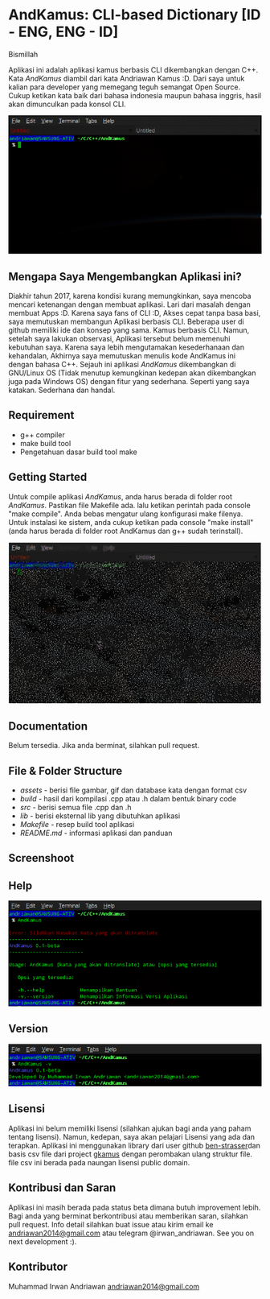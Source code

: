 # AndKamus: CLI-based Dictionary [ID - ENG, ENG - ID]

Bismillah

Aplikasi ini adalah aplikasi kamus berbasis CLI dikembangkan dengan C++. Kata _AndKamus_ diambil dari kata Andriawan Kamus :D. Dari saya untuk kalian para developer yang memegang teguh semangat Open Source. Cukup ketikan kata baik dari bahasa indonesia maupun bahasa inggris, hasil akan dimunculkan pada konsol CLI.

![demo](https://github.com/andriawan/AndKamus/blob/master/assets/demo.gif)

## Mengapa Saya Mengembangkan Aplikasi ini?

Diakhir tahun 2017, karena kondisi kurang memungkinkan, saya mencoba mencari ketenangan dengan membuat aplikasi. Lari dari masalah dengan membuat Apps :D. Karena saya fans of CLI :D, Akses cepat tanpa basa basi, saya memutuskan membangun Aplikasi berbasis CLI. Beberapa user di github memiliki ide dan konsep yang sama. Kamus berbasis CLI. Namun, setelah saya lakukan observasi, Aplikasi tersebut belum memenuhi kebutuhan saya. Karena saya lebih mengutamakan kesederhanaan dan kehandalan, Akhirnya saya memutuskan menulis kode AndKamus ini dengan bahasa C++. Sejauh ini aplikasi _AndKamus_ dikembangkan di GNU/Linux OS (Tidak menutup kemungkinan kedepan akan dikembangkan juga pada Windows OS) dengan fitur yang sederhana. Seperti yang saya katakan. Sederhana dan handal.

## Requirement

  * g++ compiler
  * make build tool
  * Pengetahuan dasar build tool make

## Getting Started

Untuk compile aplikasi _AndKamus_, anda harus berada di folder root _AndKamus_. Pastikan file Makefile ada. lalu ketikan perintah pada console "make compile". Anda bebas mengatur ulang konfigurasi make filenya. Untuk instalasi ke sistem, anda cukup ketikan pada console "make install" (anda harus berada di folder root AndKamus dan g++ sudah terinstall).

![install](https://github.com/andriawan/AndKamus/blob/master/assets/install.gif)

## Documentation

Belum tersedia. Jika anda berminat, silahkan pull request.

## File & Folder Structure

  * _assets_ - berisi file gambar, gif dan database kata dengan format csv
  * _build_ - hasil dari kompilasi .cpp atau .h dalam bentuk binary code
  * _src_ - berisi semua file .cpp dan .h
  * _lib_ - berisi eksternal lib yang dibutuhkan aplikasi
  * _Makefile_ - resep build tool aplikasi
  * _README.md_ - informasi aplikasi dan panduan


## Screenshoot

## Help

![menu](https://github.com/andriawan/AndKamus/blob/master/assets/help.png "Help menu")

## Version
![version](https://github.com/andriawan/AndKamus/blob/master/assets/version.png "Version")

## Lisensi

Aplikasi ini belum memiliki lisensi (silahkan ajukan bagi anda yang paham tentang lisensi). Namun, kedepan, saya akan pelajari Lisensi yang ada dan terapkan. Aplikasi ini menggunakan library dari user github [ben-strasser](https://github.com/ben-strasser/fast-cpp-csv-parser.git)dan basis csv file dari project [gkamus](http://gkamus.sourceforge.net) dengan perombakan ulang struktur file. file csv ini berada pada naungan lisensi public domain.

## Kontribusi dan Saran

Aplikasi ini masih berada pada status beta dimana butuh improvement lebih. Bagi anda yang berminat berkontribusi atau memberikan saran, silahkan pull request. Info detail silahkan buat issue atau kirim email ke andriawan2014@gmail.com atau telegram @irwan_andriawan. See you on next development :).

## Kontributor

Muhammad Irwan Andriawan <andriawan2014@gmail.com>
